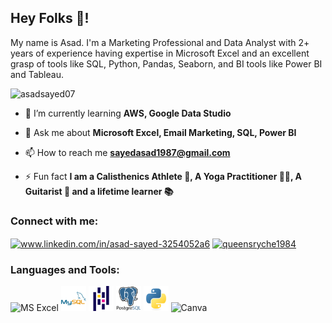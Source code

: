 <h2 align="left">Hey Folks 👋! </h2>
<p align="left">My name is Asad. I'm a Marketing Professional and Data Analyst with 2+ years of experience having expertise in Microsoft Excel and an excellent grasp of tools like SQL, Python, Pandas, Seaborn, and BI tools like Power BI and Tableau.

<p align="left"> <img src="https://komarev.com/ghpvc/?username=asadsayed07&label=Profile%20views&color=0e75b6&style=flat" alt="asadsayed07" /> </p>


- 🌱 I’m currently learning **AWS, Google Data Studio**

- 💬 Ask me about **Microsoft Excel, Email Marketing, SQL, Power BI**

- 📫 How to reach me **sayedasad1987@gmail.com**

- ⚡ Fun fact **I am a Calisthenics Athlete 💪, A Yoga Practitioner 🧘‍♀️, A Guitarist 🎸 and a lifetime learner 📚**

<h3 align="left">Connect with me:</h3>
<p align="left">
<a href="https://linkedin.com/in/www.linkedin.com/in/asad-sayed-3254052a6" target="blank"><img align="center" src="https://raw.githubusercontent.com/rahuldkjain/github-profile-readme-generator/master/src/images/icons/Social/linked-in-alt.svg" alt="www.linkedin.com/in/asad-sayed-3254052a6" height="30" width="40" /></a>
<a href="https://www.leetcode.com/queensryche1984" target="blank"><img align="center" src="https://raw.githubusercontent.com/rahuldkjain/github-profile-readme-generator/master/src/images/icons/Social/leet-code.svg" alt="queensryche1984" height="30" width="40" /></a>
</p>

<h3 align="left">Languages and Tools:</h3>
<p align="left"> <img src="![excel](https://github.com/user-attachments/assets/f0d69eea-46dd-4caa-a7a8-32e1512acd0e)
" alt="MS Excel" width="40" height="40"/> </a> <img src="https://raw.githubusercontent.com/devicons/devicon/master/icons/mysql/mysql-original-wordmark.svg" alt="mysql" width="40" height="40"/> </a>  <img src="https://raw.githubusercontent.com/devicons/devicon/2ae2a900d2f041da66e950e4d48052658d850630/icons/pandas/pandas-original.svg" alt="pandas" width="40" height="40"/> </a>  <img src="https://raw.githubusercontent.com/devicons/devicon/master/icons/postgresql/postgresql-original-wordmark.svg" alt="postgresql" width="40" height="40"/> </a>  <img src="https://raw.githubusercontent.com/devicons/devicon/master/icons/python/python-original.svg" <img src="https://seaborn.pydata.org/_images/logo-mark-lightbg.svg" alt="seaborn" width="40" height="40"/> </a> <img src="![icons8-canva-48](https://github.com/user-attachments/assets/ccdd898c-c48c-44ad-be87-06e8f30c8334)
" alt="Canva" width="48" height="48"/> </a> </p>

